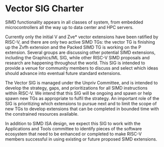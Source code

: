 # Vector SIG Charter

SIMD functionality appears in all classes of system, from embedded
microcontrollers all the way up to data center and HPC servers.

Currently only the initial V and Zve* vector extensions have been
ratified by RISC-V, and there are only two active SIMD TGs: the vector
TG is finishing up the Zvfh extension and the Packed SIMD TG is
working on the P extension.  Several groups are discussing other
potential SIMD extensions, including the Graphics/ML SIG, while other
RISC-V SIMD proposals and research are happening throughout the world.
This SIG is intended to provide a venue for community members to
discuss and select which ideas should advance into eventual future
standard extensions.

The Vector SIG is managed under the Unpriv Committee, and is intended
to develop the strategy, gaps, and prioritizations for all SIMD
instructions within RISC-V.  We intend that this SIG will be ongoing
and spawn or help spawn new TGs as appropriate to fulfil the strategy.
An important role of the SIG is prioritizing which extensions to
pursue next and to limit the scope of new TGs to develop extensions
that can be completed in bounded time with the constrained resources
available.

In addition to SIMD ISA design, we expect this SIG to work with the
Applications and Tools committee to identify pieces of the software
ecosystem that need to be enhanced or completed to make RISC-V members
successful in using existing or future proposed SIMD extensions.
